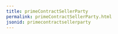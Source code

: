 ```yaml
---
title: primeContractSellerParty
permalink: primeContractSellerParty.html
jsonid: primecontractsellerparty
---
```

